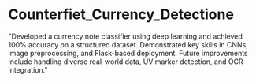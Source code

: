 # Counterfiet_Currency_Detectione
"Developed a currency note classifier using deep learning and achieved 100% accuracy on a structured dataset. Demonstrated key skills in CNNs, image preprocessing, and Flask-based deployment. Future improvements include handling diverse real-world data, UV marker detection, and OCR integration."
